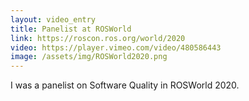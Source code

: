 ```yaml
---
layout: video_entry
title: Panelist at ROSWorld
link: https://roscon.ros.org/world/2020
video: https://player.vimeo.com/video/480586443
image: /assets/img/ROSWorld2020.png
---
```

I was a panelist on Software Quality in ROSWorld 2020.
